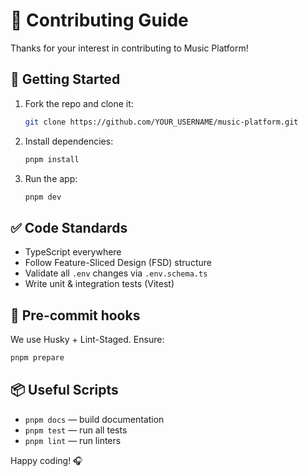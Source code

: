 # 🤝 Contributing Guide

Thanks for your interest in contributing to Music Platform!

## 🚀 Getting Started

1. Fork the repo and clone it:
   ```bash
   git clone https://github.com/YOUR_USERNAME/music-platform.git
   ```

2. Install dependencies:
   ```bash
   pnpm install
   ```

3. Run the app:
   ```bash
   pnpm dev
   ```

## ✅ Code Standards
- TypeScript everywhere
- Follow Feature-Sliced Design (FSD) structure
- Validate all `.env` changes via `.env.schema.ts`
- Write unit & integration tests (Vitest)

## 💅 Pre-commit hooks
We use Husky + Lint-Staged. Ensure:
```bash
pnpm prepare
```

## 📦 Useful Scripts
- `pnpm docs` — build documentation
- `pnpm test` — run all tests
- `pnpm lint` — run linters

Happy coding! 🎧
